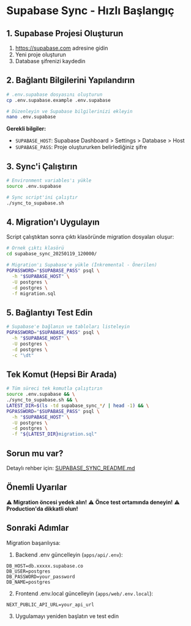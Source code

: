 # Supabase Sync - Hızlı Başlangıç

## 1. Supabase Projesi Oluşturun

1. https://supabase.com adresine gidin
2. Yeni proje oluşturun
3. Database şifrenizi kaydedin

## 2. Bağlantı Bilgilerini Yapılandırın

```bash
# .env.supabase dosyasını oluşturun
cp .env.supabase.example .env.supabase

# Düzenleyin ve Supabase bilgilerinizi ekleyin
nano .env.supabase
```

**Gerekli bilgiler:**
- `SUPABASE_HOST`: Supabase Dashboard > Settings > Database > Host
- `SUPABASE_PASS`: Proje oluştururken belirlediğiniz şifre

## 3. Sync'i Çalıştırın

```bash
# Environment variables'ı yükle
source .env.supabase

# Sync script'ini çalıştır
./sync_to_supabase.sh
```

## 4. Migration'ı Uygulayın

Script çalıştıktan sonra çıktı klasöründe migration dosyaları oluşur:

```bash
# Örnek çıktı klasörü
cd supabase_sync_20250119_120000/

# Migration'ı Supabase'e yükle (İnkremental - Önerilen)
PGPASSWORD="$SUPABASE_PASS" psql \
  -h "$SUPABASE_HOST" \
  -U postgres \
  -d postgres \
  -f migration.sql
```

## 5. Bağlantıyı Test Edin

```bash
# Supabase'e bağlanın ve tabloları listeleyin
PGPASSWORD="$SUPABASE_PASS" psql \
  -h "$SUPABASE_HOST" \
  -U postgres \
  -d postgres \
  -c "\dt"
```

## Tek Komut (Hepsi Bir Arada)

```bash
# Tüm süreci tek komutla çalıştırın
source .env.supabase && \
./sync_to_supabase.sh && \
LATEST_DIR=$(ls -td supabase_sync_*/ | head -1) && \
PGPASSWORD="$SUPABASE_PASS" psql \
  -h "$SUPABASE_HOST" \
  -U postgres \
  -d postgres \
  -f "${LATEST_DIR}migration.sql"
```

## Sorun mu var?

Detaylı rehber için: [SUPABASE_SYNC_README.md](SUPABASE_SYNC_README.md)

## Önemli Uyarılar

⚠️ **Migration öncesi yedek alın!**
⚠️ **Önce test ortamında deneyin!**
⚠️ **Production'da dikkatli olun!**

## Sonraki Adımlar

Migration başarılıysa:

1. Backend .env güncelleyin (`apps/api/.env`):
```env
DB_HOST=db.xxxxx.supabase.co
DB_USER=postgres
DB_PASSWORD=your_password
DB_NAME=postgres
```

2. Frontend .env.local güncelleyin (`apps/web/.env.local`):
```env
NEXT_PUBLIC_API_URL=your_api_url
```

3. Uygulamayı yeniden başlatın ve test edin
